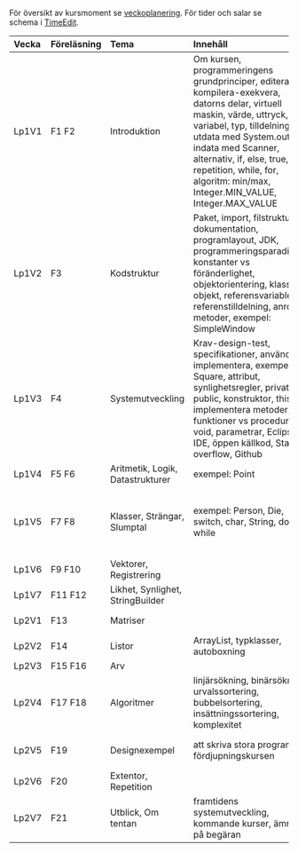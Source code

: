 För översikt av kursmoment se [veckoplanering]. För tider och salar se schema i [TimeEdit].

| Vecka   | Föreläsning | Tema  | Innehåll   | Ankboken |
|:--------|:------------|:------|:-----------|:---------|
| Lp1V1   | F1 F2       | Introduktion | Om kursen, programmeringens grundprinciper, editera-kompilera-exekvera, datorns delar, virtuell maskin, värde, uttryck, variabel, typ, tilldelning, utdata med System.out, indata med Scanner, alternativ, if, else, true, false, repetition, while, for, algoritm: min/max, Integer.MIN_VALUE, Integer.MAX_VALUE | Kapitel 1, 3.1-3.3, 5.1-5.3, 6.1-6.2, 7.1-7.3, 7.5-7.6, 7.8-7.9  |
| Lp1V2   | F3         | Kodstruktur | Paket, import, filstruktur, jar, dokumentation, programlayout, JDK, programmeringsparadigmer, konstanter vs föränderlighet, objektorientering, klasser,  objekt, referensvariabler, referenstilldelning, anropa metoder, exempel: SimpleWindow | Kapitel 2.1-2.6, 4, 5.4 |
| Lp1V3   | F4        | Systemutveckling | Krav-design-test, specifikationer, använda vs implementera, exempel: Square, attribut, synlighetsregler, private, public, konstruktor, this, implementera metoder, funktioner vs procedurer, void, parametrar, Eclipse IDE, öppen källkod, Stack overflow, Github | Kapitel 2.7-2.10, 3.4-3.12,  |
| Lp1V4   | F5 F6       | Aritmetik, Logik, Datastrukturer  | exempel: Point | Kapitel 6.3-6.9 |
| Lp1V5   | F7 F8       | Klasser, Strängar, Slumptal | exempel: Person, Die, switch, char, String, do-while | Kapitel 11.1-11.3, 6.10-6.11, 7.4, 7.7  |
| Lp1V6   | F9 F10      | Vektorer, Registrering |  | Kapitel 8 |
| Lp1V7   | F11 F12     | Likhet, Synlighet, StringBuilder |  | Kapitel ?-? |
| Lp2V1   | F13         | Matriser |  | Kapitel 8.6-8.7 |
| Lp2V2   | F14         | Listor | ArrayList, typklasser, autoboxning | Kapitel 12 |
| Lp2V3   | F15 F16     | Arv |  | Kapitel 9 |
| Lp2V4   | F17 F18     | Algoritmer | linjärsökning, binärsökning, urvalssortering, bubbelsortering, insättningssortering, komplexitet | Kapitel 7.7, 8 |
| Lp2V5   | F19         | Designexempel | att skriva stora program, om fördjupningskursen | Kapitel 10, 13, (14-16)  |
| Lp2V6   | F20         | Extentor, Repetition |  |  |
| Lp2V7   | F21         | Utblick, Om tentan | framtidens systemutveckling, kommande kurser, ämnen på begäran |  |

[TimeEdit]: http://cs.lth.se/eda016/schema   
[veckoplanering]: http://cs.lth.se/eda016/veckoplanering
